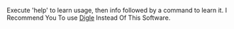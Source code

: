 Execute 'help' to learn usage, then info followed by a command to learn it.
I Recommend You To use <a href=https://github.com/Mahmoud7Osman/Digle>Digle</a> Instead Of This Software.
